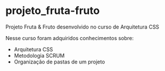 # projeto_fruta-fruto
Projeto Fruta &amp; Fruto desenvolvido no curso de Arquitetura CSS

Nesse curso foram adquiridos conhecimentos sobre: 
- Arquitetura CSS
- Metodologia SCRUM
- Organização de pastas de um projeto 
